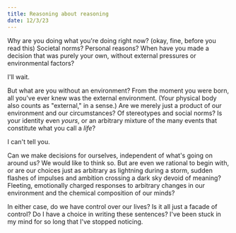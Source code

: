 ```yaml
---
title: Reasoning about reasoning
date: 12/3/23
---
```


Why are you doing what you're doing right now? (okay, fine, before you read this) Societal norms? Personal reasons? When have you made a decision that was purely your own, without external pressures or environmental factors?

I'll wait.

But what are you without an environment? From the moment you were born, all you've ever knew was the external environment. (Your physical body also counts as "external," in a sense.) Are we merely just a product of our environment and our circumstances? Of stereotypes and social norms? Is your identity even *yours*, or an arbitrary mixture of the many events that constitute what you call a *life*?

I can't tell you.

Can we make decisions for ourselves, independent of what's going on around us? We would like to think so. But are even we rational to begin with, or are our choices just as arbitrary as lightning during a storm, sudden flashes of impulses and ambition crossing a dark sky devoid of meaning? Fleeting, emotionally charged responses to arbitrary changes in our environment and the chemical composition of our minds?

In either case, do we have control over our lives? Is it all just a facade of control? Do I have a choice in writing these sentences? I've been stuck in my mind for so long that I've stopped noticing.
